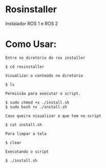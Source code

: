 # Rosinstaller

Instalador ROS 1 e ROS 2

# Como Usar:

	Entre no diretório do ros installer

	$ cd rosinstaller

	Visualizar o conteúdo no diretório

	$ ls
	
	Permissão para executar o script.

	$ sudo chmod +x ./install.sh
	$ sudo bash +x ./install.sh
	
	Caso queira visualizar o que tem no script
	
	$ cat install.sh

	Para limpar a tela

	$ clear

	Executando o script
	
	$ ./install.sh
